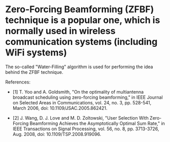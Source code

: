 # Zero-Forcing Beamforming (ZFBF) technique is a popular one, which is normally used in wireless communication systems (including WiFi systems)

The so-called "Water-Filling" algorithm is used for performing the idea behind the ZFBF technique.

References:

  - [1] T. Yoo and A. Goldsmith, "On the optimality of multiantenna broadcast scheduling using zero-forcing beamforming," in IEEE Journal on Selected Areas in Communications, vol. 24, no. 3, pp. 528-541, March 2006, doi: 10.1109/JSAC.2005.862421.

  - [2] J. Wang, D. J. Love and M. D. Zoltowski, "User Selection With Zero-Forcing Beamforming Achieves the Asymptotically Optimal Sum Rate," in IEEE Transactions on Signal Processing, vol. 56, no. 8, pp. 3713-3726, Aug. 2008, doi: 10.1109/TSP.2008.919096.
